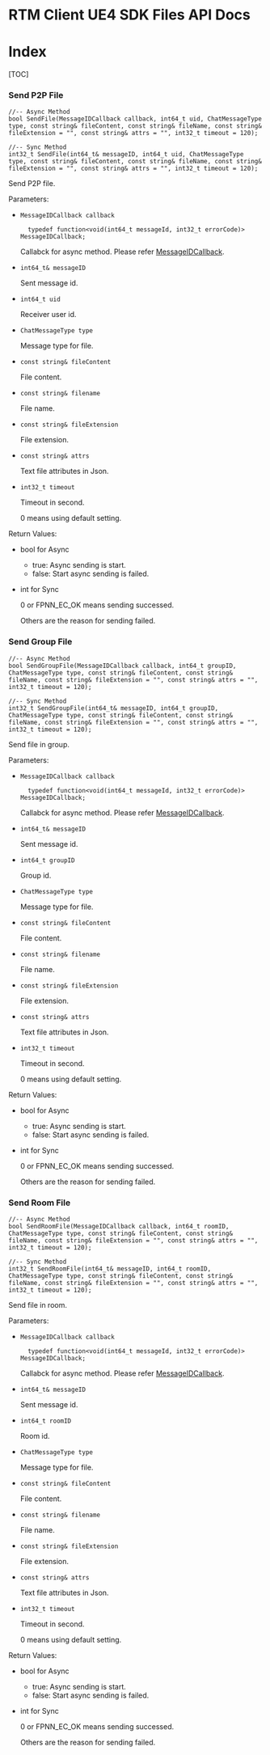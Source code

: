 # RTM Client UE4 SDK Files API Docs

# Index

[TOC]

### Send P2P File

	//-- Async Method
	bool SendFile(MessageIDCallback callback, int64_t uid, ChatMessageType type, const string& fileContent, const string& fileName, const string& fileExtension = "", const string& attrs = "", int32_t timeout = 120);
	
	//-- Sync Method
	int32_t SendFile(int64_t& messageID, int64_t uid, ChatMessageType type, const string& fileContent, const string& fileName, const string& fileExtension = "", const string& attrs = "", int32_t timeout = 120);

Send P2P file.

Parameters:

+ `MessageIDCallback callback`

		typedef function<void(int64_t messageId, int32_t errorCode)> MessageIDCallback;

	Callabck for async method. Please refer [MessageIDCallback](Delegates.md#MessageIDCallback).

+ `int64_t& messageID`

	Sent message id.

+ `int64_t uid`

	Receiver user id.

+ `ChatMessageType type`

	Message type for file.

+ `const string& fileContent`

	File content.

+ `const string& filename`

	File name.

+ `const string& fileExtension`

	File extension.

+ `const string& attrs`

	Text file attributes in Json.

+ `int32_t timeout`

	Timeout in second.

	0 means using default setting.


Return Values:

+ bool for Async

	* true: Async sending is start.
	* false: Start async sending is failed.

+ int for Sync

	0 or FPNN_EC_OK means sending successed.

	Others are the reason for sending failed.


### Send Group File

	//-- Async Method
	bool SendGroupFile(MessageIDCallback callback, int64_t groupID, ChatMessageType type, const string& fileContent, const string& fileName, const string& fileExtension = "", const string& attrs = "", int32_t timeout = 120);
	
	//-- Sync Method
	int32_t SendGroupFile(int64_t& messageID, int64_t groupID, ChatMessageType type, const string& fileContent, const string& fileName, const string& fileExtension = "", const string& attrs = "", int32_t timeout = 120);

Send file in group.

Parameters:

+ `MessageIDCallback callback`

		typedef function<void(int64_t messageId, int32_t errorCode)> MessageIDCallback;

	Callabck for async method. Please refer [MessageIDCallback](Delegates.md#MessageIDCallback).

+ `int64_t& messageID`

	Sent message id.

+ `int64_t groupID`

	Group id.

+ `ChatMessageType type`

	Message type for file.

+ `const string& fileContent`

	File content.

+ `const string& filename`

	File name.

+ `const string& fileExtension`

	File extension.

+ `const string& attrs`

	Text file attributes in Json.

+ `int32_t timeout`

	Timeout in second.

	0 means using default setting.


Return Values:

+ bool for Async

	* true: Async sending is start.
	* false: Start async sending is failed.

+ int for Sync

	0 or FPNN_EC_OK means sending successed.

	Others are the reason for sending failed.


### Send Room File

	//-- Async Method
	bool SendRoomFile(MessageIDCallback callback, int64_t roomID, ChatMessageType type, const string& fileContent, const string& fileName, const string& fileExtension = "", const string& attrs = "", int32_t timeout = 120);
	
	//-- Sync Method
	int32_t SendRoomFile(int64_t& messageID, int64_t roomID, ChatMessageType type, const string& fileContent, const string& fileName, const string& fileExtension = "", const string& attrs = "", int32_t timeout = 120);

Send file in room.

Parameters:

+ `MessageIDCallback callback`

		typedef function<void(int64_t messageId, int32_t errorCode)> MessageIDCallback;

	Callabck for async method. Please refer [MessageIDCallback](Delegates.md#MessageIDCallback).

+ `int64_t& messageID`

	Sent message id.

+ `int64_t roomID`

	Room id.

+ `ChatMessageType type`

	Message type for file.

+ `const string& fileContent`

	File content.

+ `const string& filename`

	File name.

+ `const string& fileExtension`

	File extension.

+ `const string& attrs`

	Text file attributes in Json.

+ `int32_t timeout`

	Timeout in second.

	0 means using default setting.


Return Values:

+ bool for Async

	* true: Async sending is start.
	* false: Start async sending is failed.

+ int for Sync

	0 or FPNN_EC_OK means sending successed.

	Others are the reason for sending failed.

